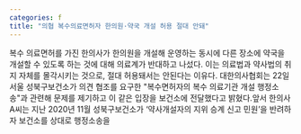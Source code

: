 ```yaml
---
categories: f
title: "의협 복수의료면허자 한의원·약국 개설 허용 절대 안돼"
---
```

복수 의료면허를 가진 한의사가 한의원을 개설해 운영하는 동시에 다른 장소에 약국을 개설할 수 있도록 하는 것에 대해 의료계가 반대하고 나섰다. 이는 의료법과 약사법의 취지 자체를 몰각시키는 것으로, 절대 허용돼서는 안된다는 이유다. 대한의사협회는 22일 서울 성북구보건소가 의견 협조를 요구한 "복수면허자의 복수 의료기관 개설 행정소송"과 관련해 문제를 제기하고 이 같은 입장을 보건소에 전달했다고 밝혔다.앞서 한의사 A씨는 지난 2020년 11월 성북구보건소가 ‘약사개설자의 지위 승계 신고 민원’을 반려하자 보건소를 상대로 행정소송을
